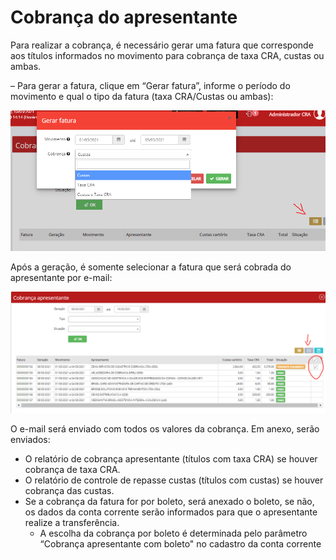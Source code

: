 # Cobrança do apresentante



Para realizar a cobrança, é necessário gerar uma fatura que corresponde aos títulos informados no movimento para cobrança de taxa CRA, custas ou ambas.

– Para gerar a fatura, clique em “Gerar fatura”, informe o período do movimento e qual o tipo da fatura (taxa CRA/Custas ou ambas):

![](<../../.gitbook/assets/image (5) (1) (3).png>)

Após a geração, é somente selecionar a fatura que será cobrada do apresentante por e-mail:

![](<../../.gitbook/assets/image (6).png>)

O e-mail será enviado com todos os valores da cobrança. Em anexo, serão enviados:

* O relatório de cobrança apresentante (títulos com taxa CRA) se houver cobrança de taxa CRA.
* O relatório de controle de repasse custas (títulos com custas) se houver cobrança das custas.
* Se a cobrança da fatura for por boleto, será anexado o boleto, se não, os dados da conta corrente serão informados para que o apresentante realize a transferência.
  * A escolha da cobrança por boleto é determinada pelo parâmetro “Cobrança apresentante com boleto" no cadastro da conta corrente
